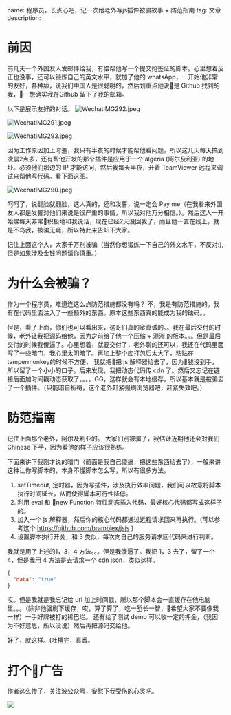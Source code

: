 name: 程序员，长点心吧，记一次给老外写js插件被骗故事 + 防范指南
tag: 文章
description: 

# 前因

前几天一个外国友人发邮件给我，有偿帮他写一个提交抢签证的脚本。心里想着反正也没事，还可以锻炼自己的英文水平，就加了他的 whatsApp，一开始他非常的友好，各种舔，说我们中国人是很聪明的，然后划重点他说是 Github 找到的我，一想确实我在Github 留下了我的邮箱。 

以下是展示友好的对话。
![WechatIMG292.jpeg](https://s3.qiufengh.com/blog/WechatIMG292.jpeg)

![WechatIMG291.jpeg](https://s3.qiufengh.com/blog/WechatIMG291.jpeg)

![WechatIMG293.jpeg](https://s3.qiufengh.com/blog/WechatIMG293.jpeg)

因为工作原因加上时差，我只有半夜的时候才能帮他看问题，所以这几天每天搞到凌晨2点多，还有帮他开发的那个插件是应用于一个 algeria (阿尔及利亚) 的地址。必须他们那边的 IP 才能访问，然后我每天半夜，开着 TeamViewer 远程来调试来帮他写代码。看下面这图。
 
![WechatIMG290.jpeg](https://s3.qiufengh.com/blog/WechatIMG290.jpeg)

呵呵了，说翻脸就翻脸，这人真的，还和发誓，说一定会 Pay me（在我看来外国友人都是发誓对他们来说是很严重的事情，所以我对他万分相信。）。然后这人一开始媒每天非常积极地和我说话，现在已经2天没回我了，而且他一直在线上，就是不鸟我，被骗无疑，所以特此来告知下大家。

记住上面这个人，大家千万别被骗（当然你想锻炼一下自己的外文水平，不反对:), 但是如果涉及金钱问题请你慎重。）

# 为什么会被骗？

作为一个程序员，难道连这么点防范措施都没有吗？ 不，我是有防范措施的。我有在代码里面注入了一些额外的东西。原本这些东西真的能成为我的砝码。。

但是，看了上面，你们也可以看出来，这哥们真的蛮真诚的。。我在最后交付的时候，老外让我把源码给他，因为之前给了他一个压缩 + 混淆 的版本。。。但是最后交付的时候我傻逼了。心里想着，就要交付了，老外聊的还可以，我还在代码里面写了一些暗门，我心里太阴暗了。再加上整个库打包后太大了，粘贴在 tampermonkey的时候不方便， 我就把把 js 解释器给去了，因为钱没到手，所以留了一个小小的口子。后来发现，我把动态代码传 cdn 了。然后又忘记在链接后面加时间戳动态获取了。。。。GG，这样就会有本地缓存，所以基本就是被骗去了一个插件。（只能暗自祈祷，这个老外赶紧强刷浏览器吧，赶紧失效吧。）

# 防范指南

记住上面那个老外，阿尔及利亚的。 大家们别被骗了，我估计近期他还会对我们 Chinese 下手，因为看他的样子应该很熟练。

下面来讲下我刚才说的暗门（前面是我自己傻逼，把这些东西给去了），一般来讲这种让你写脚本的，本身不懂脚本怎么写，所以有很多方法。

1. setTimeout, 定时器，因为写插件，涉及执行效率问题，我们可以故意将脚本执行时间延长，从而使得脚本可行性降低。
2. 利用 eval 和 new Function 特性动态插入代码，最好核心代码都写成这样子的。
3. 加入一个 js 解释器，然后你的核心代码都通过远程请求回来再执行。(可以参考这个 https://github.com/bramblex/jsjs )
4. 设置脚本执行开关，和 3 类似，每次向自己的服务请求回代码来进行判断。


我就是用了上述的1，3，4 方法。。。但是我傻逼了。我把 1，3 去了，留了一个4，但是我用 4 方法是去请求一个 cdn json，类似这样。
```json
{
  "data": "true"
}
```  
哎。但是我就是我忘记给 url 加上时间戳，所以那个脚本会一直缓存在他电脑里。。。（除非他强刷下缓存，哎，算了算了，吃一堑长一智，希望大家不要像我一样）一手好牌被打的稀巴烂。 还有给了测试 demo 可以收一定的押金，（我因为不好意思，所以没说）然后再把源码交给他。

好了，就这样。(吐槽完，真香。



# 打个广告

作者这么惨了，关注波公众号，安慰下我受伤的心灵吧。

![](https://user-gold-cdn.xitu.io/2019/1/24/1688055012ff10bc?w=500&h=500&f=png&s=19651)